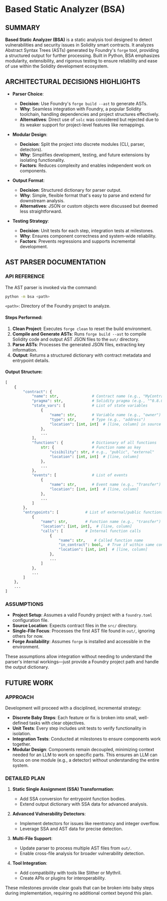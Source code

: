 # Based Static Analyzer (BSA)

## SUMMARY

**Based Static Analyzer (BSA)** is a static analysis tool designed to detect vulnerabilities and security issues in Solidity smart contracts. It analyzes Abstract Syntax Trees (ASTs) generated by Foundry's `forge` tool, providing a structured output for further processing. Built in Python, BSA emphasizes modularity, extensibility, and rigorous testing to ensure reliability and ease of use within the Solidity development ecosystem.

## ARCHITECTURAL DECISIONS HIGHLIGHTS

- **Parser Choice**:  
  - **Decision**: Use Foundry's `forge build --ast` to generate ASTs.  
  - **Why**: Seamless integration with Foundry, a popular Solidity toolchain, handling dependencies and project structures effectively.  
  - **Alternatives**: Direct use of `solc` was considered but rejected due to its weaker support for project-level features like remappings.

- **Modular Design**:  
  - **Decision**: Split the project into discrete modules (CLI, parser, detectors).  
  - **Why**: Simplifies development, testing, and future extensions by isolating functionality.  
  - **Factors**: Reduces complexity and enables independent work on components.

- **Output Format**:  
  - **Decision**: Structured dictionary for parser output.  
  - **Why**: Simple, flexible format that's easy to parse and extend for downstream analysis.  
  - **Alternatives**: JSON or custom objects were discussed but deemed less straightforward.

- **Testing Strategy**:  
  - **Decision**: Unit tests for each step, integration tests at milestones.  
  - **Why**: Ensures component correctness and system-wide reliability.  
  - **Factors**: Prevents regressions and supports incremental development.

## AST PARSER DOCUMENTATION

### API REFERENCE

The AST parser is invoked via the command:

```bash
python -m bsa <path>
```

`<path>`: Directory of the Foundry project to analyze.

#### Steps Performed:
1. **Clean Project**: Executes `forge clean` to reset the build environment.
2. **Compile and Generate ASTs**: Runs `forge build --ast` to compile Solidity code and output AST JSON files to the `out/` directory.
3. **Parse ASTs**: Processes the generated JSON files, extracting key information.
4. **Output**: Returns a structured dictionary with contract metadata and entrypoint details.

#### Output Structure:
```python
[
    {
        "contract": {
            "name": str,               # Contract name (e.g., "MyContract")
            "pragma": str,             # Solidity pragma (e.g., "^0.8.0")
            "state_vars": [            # List of state variables
                {
                    "name": str,       # Variable name (e.g., "owner")
                    "type": str,       # Type (e.g., "address")
                    "location": [int, int]  # [line, column] in source code
                },
                ...
            ],
            "functions": {             # Dictionary of all functions
                str: {                 # Function name as key
                    "visibility": str, # e.g., "public", "external"
                    "location": [int, int]  # [line, column]
                },
                ...
            },
            "events": [                # List of events
                {
                    "name": str,       # Event name (e.g., "Transfer")
                    "location": [int, int]  # [line, column]
                },
                ...
            ]
        },
        "entrypoints": [            # List of external/public functions
            {
                "name": str,        # Function name (e.g., "transfer")
                "location": [int, int],  # [line, column]
                "calls": [          # Internal function calls
                    {
                        "name": str,    # Called function name
                        "in_contract": bool,  # True if within same contract
                        "location": [int, int]  # [line, column]
                    },
                    ...
                ]
            },
            ...
        ]
    },
    ...
]
```

### ASSUMPTIONS

- **Project Setup**: Assumes a valid Foundry project with a `foundry.toml` configuration file.
- **Source Location**: Expects contract files in the `src/` directory.
- **Single-File Focus**: Processes the first AST file found in `out/`, ignoring others for now.
- **Forge Availability**: Assumes `forge` is installed and accessible in the environment.

These assumptions allow integration without needing to understand the parser's internal workings—just provide a Foundry project path and handle the output dictionary.

## FUTURE WORK

### APPROACH

Development will proceed with a disciplined, incremental strategy:

- **Discrete Baby Steps**: Each feature or fix is broken into small, well-defined tasks with clear objectives.
- **Unit Tests**: Every step includes unit tests to verify functionality in isolation.
- **Integration Tests**: Conducted at milestones to ensure components work together.
- **Modular Design**: Components remain decoupled, minimizing context needed for an LLM to work on specific parts. This ensures an LLM can focus on one module (e.g., a detector) without understanding the entire system.

### DETAILED PLAN

1. **Static Single Assignment (SSA) Transformation**:  
   - Add SSA conversion for entrypoint function bodies.  
   - Extend output dictionary with SSA data for advanced analysis.

2. **Advanced Vulnerability Detectors**:  
   - Implement detectors for issues like reentrancy and integer overflow.  
   - Leverage SSA and AST data for precise detection.

3. **Multi-File Support**:  
   - Update parser to process multiple AST files from `out/`.  
   - Enable cross-file analysis for broader vulnerability detection.

4. **Tool Integration**:  
   - Add compatibility with tools like Slither or Mythril.  
   - Create APIs or plugins for interoperability.

These milestones provide clear goals that can be broken into baby steps during implementation, requiring no additional context beyond this plan.
